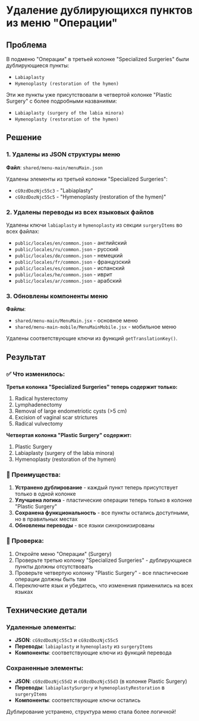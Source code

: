 # Удаление дублирующихся пунктов из меню "Операции"

## Проблема
В подменю "Операции" в третьей колонке "Specialized Surgeries" были дублирующиеся пункты:
- `Labiaplasty` 
- `Hymenoplasty (restoration of the hymen)`

Эти же пункты уже присутствовали в четвертой колонке "Plastic Surgery" с более подробными названиями:
- `Labiaplasty (surgery of the labia minora)`
- `Hymenoplasty (restoration of the hymen)`

## Решение

### 1. Удалены из JSON структуры меню
**Файл**: `shared/menu-main/menuMain.json`

Удалены элементы из третьей колонки "Specialized Surgeries":
- `cG9zdDozNjc55c3` - "Labiaplasty"
- `cG9zdDozNjc55c5` - "Hymenoplasty (restoration of the hymen)"

### 2. Удалены переводы из всех языковых файлов
Удалены ключи `labiaplasty` и `hymenoplasty` из секции `surgeryItems` во всех файлах:

- `public/locales/en/common.json` - английский
- `public/locales/ru/common.json` - русский  
- `public/locales/de/common.json` - немецкий
- `public/locales/fr/common.json` - французский
- `public/locales/es/common.json` - испанский
- `public/locales/he/common.json` - иврит
- `public/locales/ar/common.json` - арабский

### 3. Обновлены компоненты меню
**Файлы**:
- `shared/menu-main/MenuMain.jsx` - основное меню
- `shared/menu-main-mobile/MenuMainMobile.jsx` - мобильное меню

Удалены соответствующие ключи из функций `getTranslationKey()`.

## Результат

### ✅ Что изменилось:

**Третья колонка "Specialized Surgeries" теперь содержит только:**
1. Radical hysterectomy
2. Lymphadenectomy  
3. Removal of large endometriotic cysts (>5 cm)
4. Excision of vaginal scar strictures
5. Radical vulvectomy

**Четвертая колонка "Plastic Surgery" содержит:**
1. Plastic Surgery
2. Labiaplasty (surgery of the labia minora)
3. Hymenoplasty (restoration of the hymen)

### 🎯 Преимущества:

1. **Устранено дублирование** - каждый пункт теперь присутствует только в одной колонке
2. **Улучшена логика** - пластические операции теперь только в колонке "Plastic Surgery"
3. **Сохранена функциональность** - все пункты остались доступными, но в правильных местах
4. **Обновлены переводы** - все языки синхронизированы

### 📱 Проверка:

1. Откройте меню "Операции" (Surgery)
2. Проверьте третью колонку "Specialized Surgeries" - дублирующиеся пункты должны отсутствовать
3. Проверьте четвертую колонку "Plastic Surgery" - все пластические операции должны быть там
4. Переключите язык и убедитесь, что изменения применились на всех языках

## Технические детали

### Удаленные элементы:
- **JSON**: `cG9zdDozNjc55c3` и `cG9zdDozNjc55c5`
- **Переводы**: `labiaplasty` и `hymenoplasty` из `surgeryItems`
- **Компоненты**: соответствующие ключи из функций перевода

### Сохраненные элементы:
- **JSON**: `cG9zdDozNjc55d2` и `cG9zdDozNjc55d3` (в колонке Plastic Surgery)
- **Переводы**: `labiaplastySurgery` и `hymenoplastyRestoration` в `surgeryItems`
- **Компоненты**: соответствующие ключи остались

Дублирование устранено, структура меню стала более логичной!
